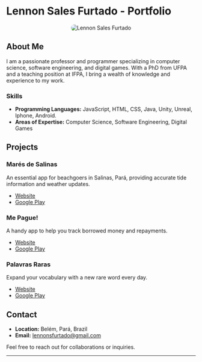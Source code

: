 # Lennon Sales Furtado - Portfolio

<p align="center">
  <img src="https://biosdead.github.io/portifolio/imgs/perfilBW.png" alt="Lennon Sales Furtado" style="border-radius: 15px;"/>
</p>

## About Me

I am a passionate professor and programmer specializing in computer science, software engineering, and digital games. With a PhD from UFPA and a teaching position at IFPA, I bring a wealth of knowledge and experience to my work.

### Skills
- **Programming Languages:** JavaScript, HTML, CSS, Java, Unity, Unreal, Iphone, Android.
- **Areas of Expertise:** Computer Science, Software Engineering, Digital Games

## Projects

### Marés de Salinas
An essential app for beachgoers in Salinas, Pará, providing accurate tide information and weather updates.
- [Website](https://www.maresdesalinas.com.br)
- [Google Play](https://play.google.com/store/apps/details?id=co.median.android.plaerl)

### Me Pague!
A handy app to help you track borrowed money and repayments.
- [Website](https://biosdead.github.io/mepague/)
- [Google Play](https://play.google.com/store/apps/details?id=co.median.android.kalydn)

### Palavras Raras
Expand your vocabulary with a new rare word every day.
- [Website](https://biosdead.github.io/RareWords/)
- [Google Play](https://play.google.com/store/apps/details?id=com.iasai.rarewords)

## Contact

- **Location:** Belém, Pará, Brazil
- **Email:** lennonsfurtado@gmail.com

Feel free to reach out for collaborations or inquiries.

---

